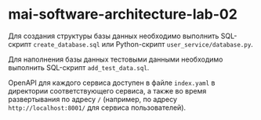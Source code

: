 # mai-software-architecture-lab-02

Для создания структуры базы данных необходимо выполнить SQL-скрипт `create_database.sql` или
Python-скрипт `user_service/database.py`.

Для наполнения базы данных тестовыми данными необходимо выполнить SQL-скрипт `add_test_data.sql`.

OpenAPI для каждого сервиса доступен в файле `index.yaml` в директории соответствующего сервиса,
а также во время развертывания по адресу `/` (например, по адресу `http://localhost:8001/` для
сервиса пользователей).
